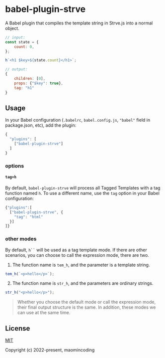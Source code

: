 # babel-plugin-strve

A Babel plugin that compiles the template string in Strve.js into a normal object.

```js
// input:
const state = {
	count: 0,
};

h`<h1 $key>${state.count}</h1>`;

// output:
{
    children: [0],
    props: {"$key": true},
    tag: "h1"
}
```

## Usage

In your Babel configuration (`.babelrc`, `babel.config.js`, `"babel"` field in package.json, etc), add the plugin:

```js
{
  "plugins": [
    ["babel-plugin-strve"]
  ]
}
```

### options

#### `tag=h`

By default, `babel-plugin-strve` will process all Tagged Templates with a tag function named `h`. To use a different name, use the `tag` option in your Babel configuration:

```js
{"plugins":[
  ["babel-plugin-strve", {
    "tag": "html"
  }]
]}
```

### other modes

By default, ` h`` ` will be used as a tag template mode. If there are other scenarios, you can choose to call the expression mode, there are two.

1. The function name is `tem_h`, and the parameter is a template string.

```js
tem_h(`<p>hello</p>`);
```

2. The function name is `str_h`, and the parameters are ordinary strings.

```js
str_h("<p>hello</p>");
```

> Whether you choose the default mode or call the expression mode, their final output structure is the same. In addition, these modes we can use at the same time.

## License

[MIT](http://opensource.org/licenses/MIT)

Copyright (c) 2022-present, maomincoding
